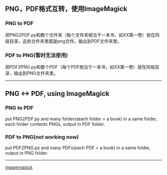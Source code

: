 ## PNG，PDF格式互转，使用ImageMagick

### PNG to PDF

把PNG2PDF.py和数个文件夹（每个文件夹相当于一本书，如XX第一卷）放在同级目录，这些文件夹里面是png文件。输出到PDF文件夹里。

### PDF to PNG(暂时无法使用)

把PDF2PNG.py和数个PDF（每个PDF相当于一本书，如XX第一卷）放在同级目录，输出到PNG文件夹里。

---


## PNG <-> PDF, using ImageMagick

### PNG to PDF

put PNG2PDF.py and many folders(each folder = a book) in a same folder, each folder contents PNGs, output in PDF folder.

### PDF to PNG(not working now)

put PDF2PNG.py and many PDFs(each PDF = a book) in a same folder, output in PNG folder.

---

[imagemagick](https://download.imagemagick.org/ImageMagick/download/binaries/ImageMagick-7.0.11-10-portable-Q16-HDRI-x64.zip)